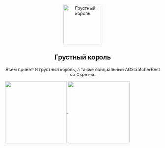 <!--
**kingbloby/kingbloby** is a ✨ _special_ ✨ repository because its `README.md` (this file) appears on your GitHub profile.

Here are some ideas to get you started:

- 🔭 I’m currently working on ...
- 🌱 I’m currently learning ...
- 👯 I’m looking to collaborate on ...
- 🤔 I’m looking for help with ...
- 💬 Ask me about ...
- 📫 How to reach me: ...
- 😄 Pronouns: ...
- ⚡ Fun fact: ...
-->
<p align="center">
  <img width="128px" src="https://cdn.discordapp.com/emojis/1247507941888888862.png?size=4096" align="center" alt="Грустный король" />
  <h2 align="center">Грустный король</h2>
  <p align="center">Всем привет! Я грустный король, а также официальный AGScratcherBest со Скретча.</p>
</p>
<a href="https://github.com/anuraghazra/github-readme-stats">
  <img height=200 align="center" src="https://github-readme-stats.vercel.app/api?username=kingbloby&show_icons=true&theme=github_dark&locale=ru&custom_title=%D0%9C%D0%BE%D1%8F%20%D1%81%D1%82%D0%B0%D1%82%D0%B8%D1%81%D1%82%D0%B8%D0%BA%D0%B0%3A&include_all_commits=true" />
</a>
<a href="https://github.com/anuraghazra/convoychat">
  <img height=200 align="center" src="https://github-readme-stats.vercel.app/api/top-langs?username=kingbloby&theme=github_dark&locale=ru&layout=compact&custom_title=%D0%A7%D0%B0%D1%81%D1%82%D0%BE%20%D0%B8%D1%81%D0%BF%D0%BE%D0%BB%D1%8C%D0%B7%D1%83%D0%B5%D0%BC%D1%8B%D0%B5%20%D1%8F%D0%B7%D1%8B%D0%BA%D0%B8%3A" />
</a>
